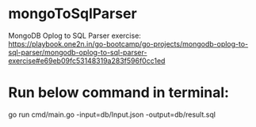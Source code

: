 # mongoToSqlParser

MongoDB Oplog to SQL Parser exercise:  
https://playbook.one2n.in/go-bootcamp/go-projects/mongodb-oplog-to-sql-parser/mongodb-oplog-to-sql-parser-exercise#e69eb09fc53148319a283f596f0cc1ed

# Run below command in terminal:
go run cmd/main.go -input=db/Input.json -output=db/result.sql


